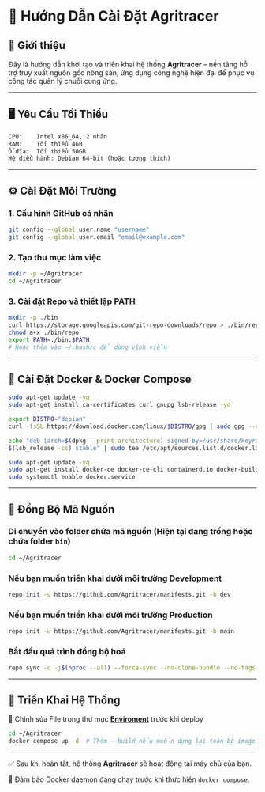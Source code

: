 # 🚀 Hướng Dẫn Cài Đặt Agritracer

## 🔰 Giới thiệu

Đây là hướng dẫn khởi tạo và triển khai hệ thống **Agritracer** – nền tảng hỗ trợ truy xuất nguồn gốc nông sản, ứng dụng công nghệ hiện đại để phục vụ công tác quản lý chuỗi cung ứng.

---

## 🖥 Yêu Cầu Tối Thiểu

```txt
CPU:    Intel x86_64, 2 nhân
RAM:    Tối thiểu 4GB
Ổ đĩa:  Tối thiểu 50GB
Hệ điều hành: Debian 64-bit (hoặc tương thích)
```

---

## ⚙️ Cài Đặt Môi Trường

### 1. Cấu hình GitHub cá nhân

```bash
git config --global user.name "username"
git config --global user.email "email@example.com"
```

### 2. Tạo thư mục làm việc

```bash
mkdir -p ~/Agritracer
cd ~/Agritracer
```

### 3. Cài đặt Repo và thiết lập PATH

```bash
mkdir -p ./bin
curl https://storage.googleapis.com/git-repo-downloads/repo > ./bin/repo
chmod a+x ./bin/repo
export PATH=./bin:$PATH
# Hoặc thêm vào ~/.bashrc để dùng vĩnh viễn
```

---

## 🐳 Cài Đặt Docker & Docker Compose

```bash
sudo apt-get update -yq
sudo apt-get install ca-certificates curl gnupg lsb-release -yq

export DISTRO="debian"
curl -fsSL https://download.docker.com/linux/$DISTRO/gpg | sudo gpg --dearmor -o /usr/share/keyrings/docker-archive-keyring.gpg

echo "deb [arch=$(dpkg --print-architecture) signed-by=/usr/share/keyrings/docker-archive-keyring.gpg] https://download.docker.com/linux/$DISTRO \
$(lsb_release -cs) stable" | sudo tee /etc/apt/sources.list.d/docker.list > /dev/null

sudo apt-get update -yq
sudo apt-get install docker-ce docker-ce-cli containerd.io docker-buildx-plugin docker-compose-plugin -yq
sudo systemctl enable docker.service
```

---

## 🔄 Đồng Bộ Mã Nguồn
### Di chuyển vào folder chứa mã nguồn (Hiện tại đang trống hoặc chứa folder `bin`)
```bash
cd ~/Agritracer
```

### Nếu bạn muốn triển khai dưới môi trường Development
```bash
repo init -u https://github.com/Agritracer/manifests.git -b dev
```

### Nếu bạn muốn triển khai dưới môi trường Production
```bash
repo init -u https://github.com/Agritracer/manifests.git -b main
```

### Bắt đầu quá trình đồng bộ hoá
```bash
repo sync -c -j$(nproc --all) --force-sync --no-clone-bundle --no-tags
```

---

## 🚀 Triển Khai Hệ Thống
📌 Chỉnh sửa File trong thư mục [**Enviroment**](https://github.com/Agritracer/Enviroment.git) trước khi deploy

```bash
cd ~/Agritracer
docker compose up -d  # Thêm --build nếu muốn dựng lại toàn bộ image
```

---

✅ Sau khi hoàn tất, hệ thống **Agritracer** sẽ hoạt động tại máy chủ của bạn.

📌 Đảm bảo Docker daemon đang chạy trước khi thực hiện `docker compose`.
